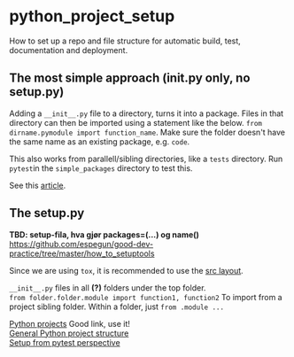 # python_project_setup
How to set up a repo and file structure for automatic build, test, documentation and deployment.

## The most simple approach (__init__.py only, no setup.py)
Adding a `__init__.py` file to a directory, turns it into a package. Files in that directory can then be imported using a statement like the below.
`from dirname.pymodule import function_name`. Make sure the folder doesn't have the same name as an existing package, e.g. `code`.

This also works from parallell/sibling directories, like a `tests` directory.
Run `pytest`in the `simple_packages` directory to test this.

See this [article](https://codeburst.io/creating-local-python-packages-with-init-py-aa19f1e9e80f).  

## The setup.py

**TBD: setup-fila, hva gjør packages=(...) og name()**
https://github.com/espegun/good-dev-practice/tree/master/how_to_setuptools


Since we are using `tox`, it is recommended to use the [src layout](https://blog.ionelmc.ro/2014/05/25/python-packaging/#the-structure).  


`__init__.py` files in all **(?)** folders under the top folder.  
`from folder.folder.module import function1, function2` To import from a project sibling folder. Within a folder, just `from .module ...`  

[Python projects](https://docs.python-guide.org/writing/structure/) Good link, use it!  
[General Python project structure](https://github.com/yngvem/python-project-structure)  
[Setup from pytest perspective](https://docs.pytest.org/en/stable/goodpractices.html)  
